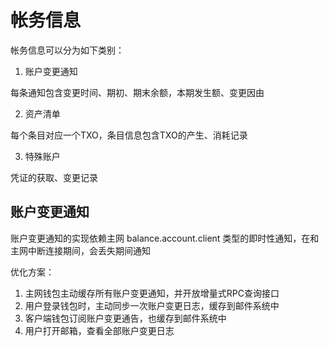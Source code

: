 # 帐务信息

帐务信息可以分为如下类别：

1. 账户变更通知

每条通知包含变更时间、期初、期末余额，本期发生额、变更因由

2. 资产清单

每个条目对应一个TXO，条目信息包含TXO的产生、消耗记录

3. 特殊账户

凭证的获取、变更记录

## 账户变更通知

账户变更通知的实现依赖主网 balance.account.client 类型的即时性通知，在和主网中断连接期间，会丢失期间通知

优化方案：

1. 主网钱包主动缓存所有账户变更通知，并开放增量式RPC查询接口
2. 用户登录钱包时，主动同步一次账户变更日志，缓存到邮件系统中
3. 客户端钱包订阅账户变更通告，也缓存到邮件系统中
4. 用户打开邮箱，查看全部账户变更日志
